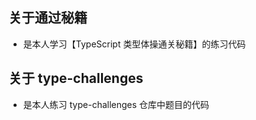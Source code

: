 ## 关于通过秘籍

- 是本人学习【TypeScript 类型体操通关秘籍】的练习代码

## 关于 type-challenges

- 是本人练习 type-challenges 仓库中题目的代码
